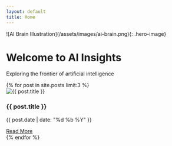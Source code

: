 ```yaml
---
layout: default
title: Home
---
```


<div class="hero animated">
  ![AI Brain Illustration](/assets/images/ai-brain.png){: .hero-image}
  <h1>Welcome to AI Insights</h1>
  <p>Exploring the frontier of artificial intelligence</p>
</div>

<section class="featured-articles">
  {% for post in site.posts limit:3 %}
  <article class="article-card">
    <img src="{{ post.image | default: '/assets/images/ai-default.jpg' }}" alt="{{ post.title }}">
    <h3>{{ post.title }}</h3>
    <p>{{ post.date | date: "%d %b %Y" }}</p>
    <a href="{{ post.url }}" class="btn">Read More</a>
  </article>
  {% endfor %}
</section>
